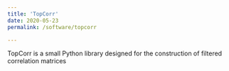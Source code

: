 ```yaml
---
title: 'TopCorr'
date: 2020-05-23
permalink: /software/topcorr

---
```


TopCorr is a small Python library designed for the construction of filtered correlation matrices
